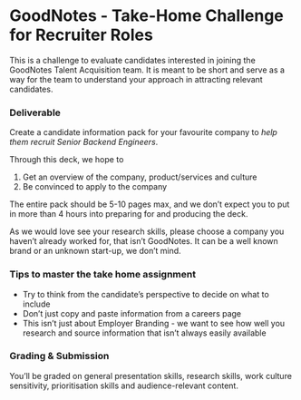GoodNotes - Take-Home Challenge for Recruiter Roles
===
This is a challenge to evaluate candidates interested in joining the GoodNotes Talent Acquisition team. It is meant to be short and serve as a way for the team to understand your approach in attracting relevant candidates.

### Deliverable
Create a candidate information pack for your favourite company to *help them recruit Senior Backend Engineers*.

Through this deck, we hope to

1. Get an overview of the company, product/services and culture
2. Be convinced to apply to the company

The entire pack should be 5-10 pages max, and we don’t expect you to put in more than 4 hours into preparing for and producing the deck.

As we would love see your research skills, please choose a company you haven’t already worked for, that isn’t GoodNotes. It can be a well known brand or an unknown start-up, we don’t mind. 


### Tips to master the take home assignment
* Try to think from the candidate’s perspective to decide on what to include
* Don’t just copy and paste information from a careers page
* This isn’t just about Employer Branding - we want to see how well you research and source information that isn’t always easily available

### Grading & Submission
You’ll be graded on general presentation skills, research skills, work culture sensitivity, prioritisation skills and audience-relevant content. 
